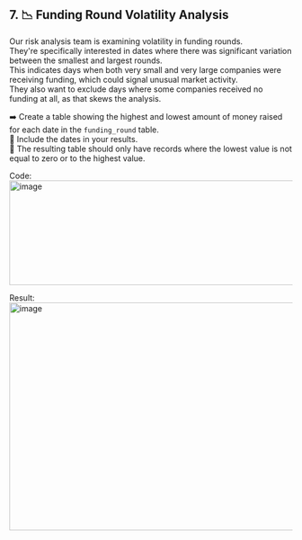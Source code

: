 ## 7. 📉 Funding Round Volatility Analysis  
Our risk analysis team is examining volatility in funding rounds.  
They're specifically interested in dates where there was significant variation between the smallest and largest rounds.  
This indicates days when both very small and very large companies were receiving funding, which could signal unusual market activity.  
They also want to exclude days where some companies received no funding at all, as that skews the analysis.  

➡️ Create a table showing the highest and lowest amount of money raised for each date in the `funding_round` table.  
📅 Include the dates in your results.  
🔎 The resulting table should only have records where the lowest value is not equal to zero or to the highest value.  

Code: <img width="648" height="186" alt="image" src="https://github.com/user-attachments/assets/91e9f549-d853-4b8f-a8cf-8d430d36a13c" />

Result: <img width="860" height="405" alt="image" src="https://github.com/user-attachments/assets/6b1a17ff-e05d-4867-b532-0d95021a262d" />
